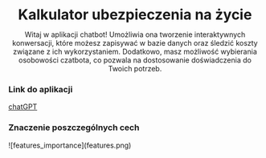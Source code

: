 <header style="margin-bottom: 1rem">
    <h1 style="margin-bottom: 0">Kalkulator ubezpieczenia na życie</h1>
    <p>Witaj w aplikacji chatbot! Umożliwia ona tworzenie interaktywnych konwersacji, które możesz zapisywać w bazie danych oraz śledzić koszty związane z ich wykorzystaniem. Dodatkowo, masz możliwość wybierania osobowości czatbota, co pozwala na dostosowanie doświadczenia do Twoich potrzeb.</p>
</header>

<h3>Link do aplikacji</h3>
<a href="https://chatgpt-4o-mini.streamlit.app/" style="margin-bottom: 2rem" class="md-button md-button--primary" target='_blank'>chatGPT</a>

<h3>Znaczenie poszczególnych cech</h3>
![features_importance](features.png)